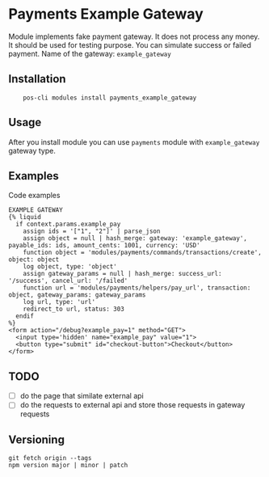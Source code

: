 # Payments Example Gateway

Module implements fake payment gateway. It does not process any money. It should be used for testing purpose. You can simulate success or failed payment.
Name of the gateway: `example_gateway`

## Installation

        pos-cli modules install payments_example_gateway

## Usage

After you install module you can use `payments` module with `example_gateway` gateway type.

## Examples

Code examples

``` liquid
EXAMPLE GATEWAY
{% liquid
  if context.params.example_pay
    assign ids = '["1", "2"]' | parse_json
    assign object = null | hash_merge: gateway: 'example_gateway', payable_ids: ids, amount_cents: 1001, currency: 'USD'
    function object = 'modules/payments/commands/transactions/create', object: object
    log object, type: 'object'
    assign gateway_params = null | hash_merge: success_url: '/success', cancel_url: '/failed'
    function url = 'modules/payments/helpers/pay_url', transaction: object, gateway_params: gateway_params
    log url, type: 'url'
    redirect_to url, status: 303
  endif
%}
<form action="/debug?example_pay=1" method="GET">
  <input type='hidden' name="example_pay" value="1">
  <button type="submit" id="checkout-button">Checkout</button>
</form>
```

## TODO

- [ ] do the page that similate external api
- [ ] do the requests to external api and store those requests in gateway requests

## Versioning

```
git fetch origin --tags
npm version major | minor | patch
```

